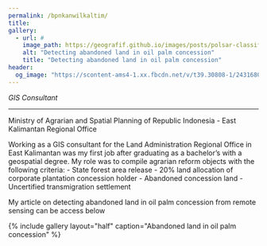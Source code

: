 ```yaml
---
permalink: /bpnkanwilkaltim/
title:
gallery:
  - url: #
    image_path: https://geografif.github.io/images/posts/polsar-classification/polsar_00_cover.png
    alt: "Detecting abandoned land in oil palm concession"
    title: "Detecting abandoned land in oil palm concession"
header:
  og_image: "https://scontent-ams4-1.xx.fbcdn.net/v/t39.30808-1/243168028_228356769334135_4010429879116616759_n.jpg?stp=dst-jpg_p200x200&_nc_cat=107&ccb=1-7&_nc_sid=c6021c&_nc_ohc=t163mmoyl2YAX9AUBBE&_nc_ht=scontent-ams4-1.xx&oh=00_AfDfak0xa_6NKmFigYNkrdy0e0jsScEa4NIqfyxjkbAJMA&oe=63BC92E9"
---
```

*GIS Consultant*
<hr/>
Ministry of Agrarian and Spatial Planning of Republic Indonesia - East Kalimantan Regional Office
<p><p>
Working as a GIS consultant for the Land Administration Regional Office in East Kalimantan was my first job after graduating as a bachelor’s with a geospatial degree. My role was to compile agrarian reform objects with the following criteria:
- State forest area release
- 20% land allocation of corporate plantation concession holder
- Abandoned concession land
- Uncertified transmigration settlement

My article on detecting abandoned land in oil palm concession from remote sensing can be access below

{% include gallery layout="half" caption="Abandoned land in oil palm concession" %}
